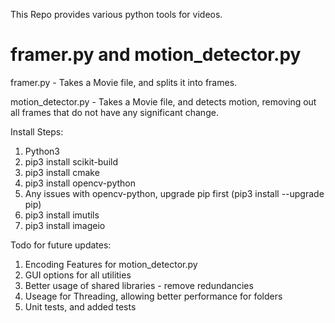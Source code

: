 This Repo provides various python tools for videos.

# framer.py and motion_detector.py

framer.py - Takes a Movie file, and splits it into frames.

motion_detector.py - Takes a Movie file, and detects motion, removing out all frames that do not have any significant change.

Install Steps:
1. Python3
2. pip3 install scikit-build
3. pip3 install cmake
4. pip3 install opencv-python
5. Any issues with opencv-python, upgrade pip first (pip3 install --upgrade pip)
6. pip3 install imutils
7. pip3 install imageio

Todo for future updates:
1. Encoding Features for motion_detector.py
2. GUI options for all utilities
3. Better usage of shared libraries - remove redundancies
4. Useage for Threading, allowing better performance for folders
5. Unit tests, and added tests